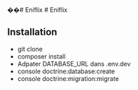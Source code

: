 ��#   E n i f l i x 
 
 # Eniflix

## Installation

+ git clone
+ composer install
+ Adpater DATABASE_URL dans .env.dev
+ console doctrine:database:create
+ console doctrine:migration:migrate
